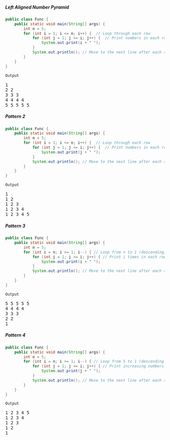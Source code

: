 <h5>Left Aligned Number Pyramid</h5>

```java
public class Func {
    public static void main(String[] args) {
        int n = 5;
        for (int i = 1; i <= n; i++) {  // Loop through each row
            for (int j = 1; j <= i; j++) {  // Print numbers in each row
                System.out.print(i + " "); 
            }
            System.out.println(); // Move to the next line after each row
        }
    }
}
```
`Output`

<pre>
1 
2 2 
3 3 3 
4 4 4 4 
5 5 5 5 5 
</pre>

<h5>Pattern 2</h5>

```java
public class Func {
    public static void main(String[] args) {
        int n = 5;
        for (int i = 1; i <= n; i++) {  // Loop through each row
            for (int j = 1; j <= i; j++) {  // Print numbers in each row
                System.out.print(j + " "); 
            }
            System.out.println(); // Move to the next line after each row
        }
    }
}
```

`Output`

<pre>
1 
1 2 
1 2 3 
1 2 3 4 
1 2 3 4 5 
</pre>

<h5>Pattern 3</h5>

```java
public class Func {
    public static void main(String[] args) {
        int n = 5;
        for (int i = n; i >= 1; i--) { // Loop from n to 1 (descending)
            for (int j = 1; j <= i; j++) { // Print i times in each row
                System.out.print(i + " ");
            }
            System.out.println(); // Move to the next line after each row
        }
    }
}
```
`Output`

<pre>
5 5 5 5 5 
4 4 4 4 
3 3 3 
2 2 
1 
</pre>

<h5>Pattern 4</h5>

```java
public class Func {
    public static void main(String[] args) {
        int n = 5;
        for (int i = n; i >= 1; i--) { // Loop from 5 to 1 (descending rows)
            for (int j = 1; j <= i; j++) { // Print increasing numbers in each row
                System.out.print(j + " ");
            }
            System.out.println(); // Move to the next line after each row
        }
    }
}
```
`Output`

<pre>
1 2 3 4 5 
1 2 3 4 
1 2 3 
1 2 
1 
</pre>
